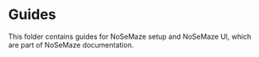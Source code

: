 # Guides

This folder contains guides for NoSeMaze setup and NoSeMaze UI, which are part of NoSeMaze documentation.
